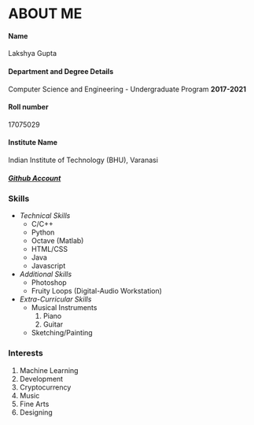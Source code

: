 # ABOUT ME
#### Name 
Lakshya Gupta 
#### Department and Degree Details
Computer Science and Engineering - Undergraduate Program **2017-2021** 
#### Roll number
17075029
#### Institute Name
Indian Institute of Technology (BHU), Varanasi

##### [Github Account](https://github.com/Lakshya-99) 

### Skills
* *Technical Skills*
  * C/C++
  * Python
  * Octave (Matlab)
  * HTML/CSS
  * Java
  * Javascript
* *Additional Skills*
  * Photoshop
  * Fruity Loops (Digital-Audio Workstation)
* *Extra-Curricular Skills*
  * Musical Instruments
    1. Piano
    1. Guitar
  * Sketching/Painting

### Interests
1. Machine Learning
1. Development
1. Cryptocurrency
1. Music
1. Fine Arts
1. Designing
